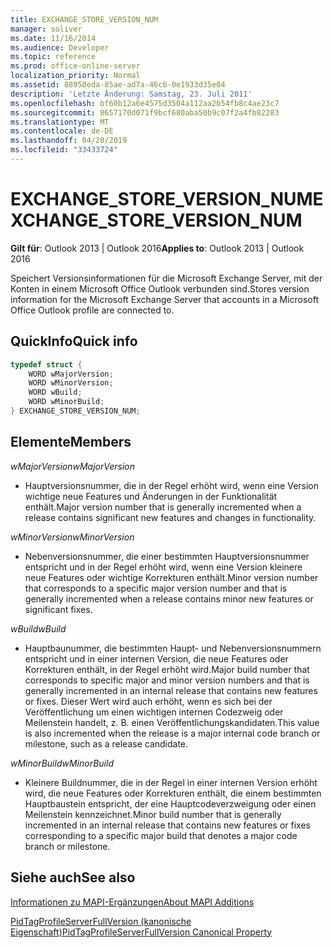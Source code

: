 ```yaml
---
title: EXCHANGE_STORE_VERSION_NUM
manager: soliver
ms.date: 11/16/2014
ms.audience: Developer
ms.topic: reference
ms.prod: office-online-server
localization_priority: Normal
ms.assetid: 88950eda-85ae-ad7a-46c6-0e1933d35e04
description: 'Letzte Änderung: Samstag, 23. Juli 2011'
ms.openlocfilehash: bf60b12a6e4575d3504a112aa2b54fb8c4ae23c7
ms.sourcegitcommit: 8657170d071f9bcf680aba50b9c07f2a4fb82283
ms.translationtype: MT
ms.contentlocale: de-DE
ms.lasthandoff: 04/28/2019
ms.locfileid: "33433724"
---
```

# <a name="exchange_store_version_num"></a><span data-ttu-id="4c9fc-103">EXCHANGE_STORE_VERSION_NUM</span><span class="sxs-lookup"><span data-stu-id="4c9fc-103">EXCHANGE_STORE_VERSION_NUM</span></span>

  
  
<span data-ttu-id="4c9fc-104">**Gilt für**: Outlook 2013 | Outlook 2016</span><span class="sxs-lookup"><span data-stu-id="4c9fc-104">**Applies to**: Outlook 2013 | Outlook 2016</span></span> 
  
<span data-ttu-id="4c9fc-105">Speichert Versionsinformationen für die Microsoft Exchange Server, mit der Konten in einem Microsoft Office Outlook verbunden sind.</span><span class="sxs-lookup"><span data-stu-id="4c9fc-105">Stores version information for the Microsoft Exchange Server that accounts in a Microsoft Office Outlook profile are connected to.</span></span>
  
## <a name="quick-info"></a><span data-ttu-id="4c9fc-106">QuickInfo</span><span class="sxs-lookup"><span data-stu-id="4c9fc-106">Quick info</span></span>

```cpp
typedef struct { 
    WORD wMajorVersion; 
    WORD wMinorVersion; 
    WORD wBuild; 
    WORD wMinorBuild; 
} EXCHANGE_STORE_VERSION_NUM; 

```

## <a name="members"></a><span data-ttu-id="4c9fc-107">Elemente</span><span class="sxs-lookup"><span data-stu-id="4c9fc-107">Members</span></span>

 <span data-ttu-id="4c9fc-108">_wMajorVersion_</span><span class="sxs-lookup"><span data-stu-id="4c9fc-108">_wMajorVersion_</span></span>
  
- <span data-ttu-id="4c9fc-109">Hauptversionsnummer, die in der Regel erhöht wird, wenn eine Version wichtige neue Features und Änderungen in der Funktionalität enthält.</span><span class="sxs-lookup"><span data-stu-id="4c9fc-109">Major version number that is generally incremented when a release contains significant new features and changes in functionality.</span></span>
    
 <span data-ttu-id="4c9fc-110">_wMinorVersion_</span><span class="sxs-lookup"><span data-stu-id="4c9fc-110">_wMinorVersion_</span></span>
  
- <span data-ttu-id="4c9fc-111">Nebenversionsnummer, die einer bestimmten Hauptversionsnummer entspricht und in der Regel erhöht wird, wenn eine Version kleinere neue Features oder wichtige Korrekturen enthält.</span><span class="sxs-lookup"><span data-stu-id="4c9fc-111">Minor version number that corresponds to a specific major version number and that is generally incremented when a release contains minor new features or significant fixes.</span></span>
    
 <span data-ttu-id="4c9fc-112">_wBuild_</span><span class="sxs-lookup"><span data-stu-id="4c9fc-112">_wBuild_</span></span>
  
- <span data-ttu-id="4c9fc-113">Hauptbaunummer, die bestimmten Haupt- und Nebenversionsnummern entspricht und in einer internen Version, die neue Features oder Korrekturen enthält, in der Regel erhöht wird.</span><span class="sxs-lookup"><span data-stu-id="4c9fc-113">Major build number that corresponds to specific major and minor version numbers and that is generally incremented in an internal release that contains new features or fixes.</span></span> <span data-ttu-id="4c9fc-114">Dieser Wert wird auch erhöht, wenn es sich bei der Veröffentlichung um einen wichtigen internen Codezweig oder Meilenstein handelt, z. B. einen Veröffentlichungskandidaten.</span><span class="sxs-lookup"><span data-stu-id="4c9fc-114">This value is also incremented when the release is a major internal code branch or milestone, such as a release candidate.</span></span>
    
 <span data-ttu-id="4c9fc-115">_wMinorBuild_</span><span class="sxs-lookup"><span data-stu-id="4c9fc-115">_wMinorBuild_</span></span>
  
- <span data-ttu-id="4c9fc-116">Kleinere Buildnummer, die in der Regel in einer internen Version erhöht wird, die neue Features oder Korrekturen enthält, die einem bestimmten Hauptbaustein entspricht, der eine Hauptcodeverzweigung oder einen Meilenstein kennzeichnet.</span><span class="sxs-lookup"><span data-stu-id="4c9fc-116">Minor build number that is generally incremented in an internal release that contains new features or fixes corresponding to a specific major build that denotes a major code branch or milestone.</span></span>
    
## <a name="see-also"></a><span data-ttu-id="4c9fc-117">Siehe auch</span><span class="sxs-lookup"><span data-stu-id="4c9fc-117">See also</span></span>



[<span data-ttu-id="4c9fc-118">Informationen zu MAPI-Ergänzungen</span><span class="sxs-lookup"><span data-stu-id="4c9fc-118">About MAPI Additions</span></span>](about-mapi-additions.md)
  
[<span data-ttu-id="4c9fc-119">PidTagProfileServerFullVersion (kanonische Eigenschaft)</span><span class="sxs-lookup"><span data-stu-id="4c9fc-119">PidTagProfileServerFullVersion Canonical Property</span></span>](pidtagprofileserverfullversion-canonical-property.md)

